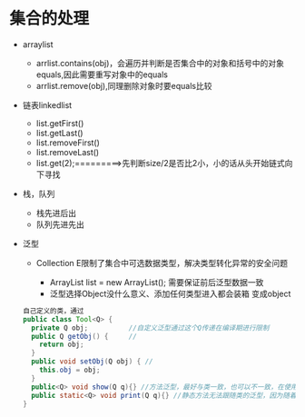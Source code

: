 # 集合的处理	

- arraylist	

  - arrlist.contains(obj)，会遍历并判断是否集合中的对象和括号中的对象equals,因此需要重写对象中的equals
  - arrlist.remove(obj),同理删除对象时要equals比较

- 链表linkedlist

  - list.getFirst()
  - list.getLast()
  - list.removeFirst()
  - list.removeLast()
  - list.get(2);=========>先判断size/2是否比2小，小的话从头开始链式向下寻找

- 栈，队列

  - 栈先进后出
  - 队列先进先出

- 泛型

  - Collection<E>  E限制了集合中可选数据类型，解决类型转化异常的安全问题
    - ArrayList<Person> list = new ArrayList<Person>(); 需要保证前后泛型数据一致
    - 泛型选择Object没什么意义、添加任何类型进入都会装箱 变成object

  ```java
  自己定义的类，通过
  public class Tool<Q> {
    private Q obj;			//自定义泛型通过这个Q传递在编译期进行限制
    public Q getObj() {		//
      return obj;
    }
    public void setObj(Q obj) {	//
      this.obj = obj;
    }
    public<Q> void show(Q q){} //方法泛型，最好与类一致，也可以不一致，在使用时填入
    public static<Q> void print(Q q){} //静态方法无法跟随类的泛型，因为随着类加载就创建，只能自己声明
  }
  ```

  ​